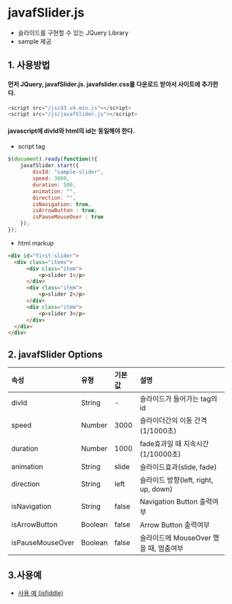 # javafSlider.js


- 슬라이드를 구현할 수 있는 JQuery Library
- sample 제공

## 1. 사용방법

#### 먼저 JQuery, javafSlider.js. javafslider.css를 다운로드 받아서 사이트에 추가한다.
```javascript
<script src="/js/d3.v4.min.js"></script> 
<script src="/js/javafSlider.js"></script>
```

#### javascript에 divId와 html의 id는 동일해야 한다.
- script tag
```javascript
$(document).ready(function(){
	javafSlider.start({
		divId: "sample-slider",
		speed: 3000,
		duration: 500,
		animation: "",
		direction: "",
		isNavigation: true,
		isArrowButton : true,
		isPauseMouseOver : true
	});
});
```

- html markup
```html
<div id="first-slider">
  <div class="items">
      <div class="item">
          <p>slider 1</p>         
      </div>
      <div class="item">
          <p>slider 2</p>
      </div>
      <div class="item">
          <p>slider 3</p>
      </div>            
  </div> 
</div>
  ```
  
## 2. javafSlider Options
  
|속성|유형|기본값|설명|
|:---|:---|:---|:---|
|divId|String|-|슬라이드가 들어가는 tag의 id|
|speed|Number|3000|슬라이더간의 이동 간격 (1/1000초)|
|duration|Number|1000|fade효과일 때 지속시간(1/10000초)|
|animation|String|slide|슬라이드효과(slide, fade)|
|direction|String|left|슬라이드 방향(left, right, up, down)|
|isNavigation|String|false|Navigation Button 출력여부|
|isArrowButton|Boolean|false|Arrow Button 출력여부|
|isPauseMouseOver|Boolean|false|슬라이드에 MouseOver 했을 때, 멈춤여부|

## 3.사용예

- [사용 예 (jsfiddle)](https://jsfiddle.net/javaf_develop/6Lo7mrpw/)
  
